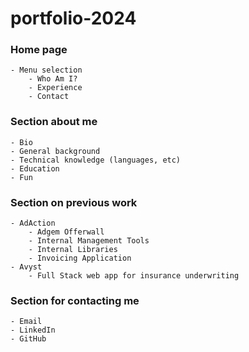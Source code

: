 # portfolio-2024

### Home page

    - Menu selection
        - Who Am I?
        - Experience
        - Contact

### Section about me

    - Bio
    - General background
    - Technical knowledge (languages, etc)
    - Education
    - Fun

### Section on previous work

    - AdAction
        - Adgem Offerwall
        - Internal Management Tools
        - Internal Libraries
        - Invoicing Application
    - Avyst
        - Full Stack web app for insurance underwriting

### Section for contacting me

    - Email
    - LinkedIn
    - GitHub
